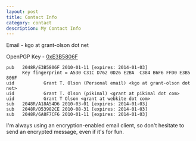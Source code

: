 ```yaml
---
layout: post
title: Contact Info
category: contact
description: My Contact Info
---
```


Email - kgo at grant-olson dot net

OpenPGP Key - [0xE3B5806F](http://pool.sks-keyservers.net:11371/pks/lookup?op=vindex&search=0xE3B5806F&fingerprint=on)

    pub   2048R/E3B5806F 2010-01-11 [expires: 2014-01-03]
          Key fingerprint = A530 C31C D762 0D26 E2BA  C384 B6F6 FFD0 E3B5 806F
    uid           Grant T. Olson (Personal email) <kgo at grant-olson dot net>
    uid           Grant T. Olson (pikimal) <grant at pikimal dot com>
    uid           Grant T Olson <grant at webkite dot com>
    sub   2048R/A18A54D6 2010-03-01 [expires: 2014-01-03]
    sub   2048R/D53982CE 2010-08-31 [expires: 2014-01-03]
    sub   2048R/6A8F7CF6 2010-01-11 [expires: 2014-01-03]

I'm always using an encryption-enabled email client, so don't hesitate
to send an encrypted message, even if it's for fun.